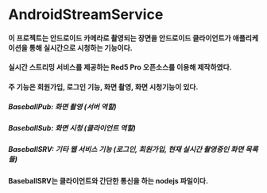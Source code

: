 # AndroidStreamService

#### 이 프로젝트는 안드로이드 카메라로 촬영되는 장면을 안드로이드 클라이언트가 애플리케이션을 통해 실시간으로 시청하는 기능이다.
#### 실시간 스트리밍 서비스를 제공하는 Red5 Pro 오픈소스를 이용해 제작하였다.

#### 주 기능은 회원가입, 로그인 기능, 화면 촬영, 화면 시청기능이 있다.

##### BaseballPub: 화면 촬영 (서버 역할)
##### BaseballSub: 화면 시청 (클라이언트 역할)
##### BaseballSRV: 기타 웹 서비스 기능 (로그인, 회원가입, 현재 실시간 촬영중인 화면 목록들)

#### BaseballSRV는 클라이언트와 간단한 통신을 하는 nodejs 파일이다.